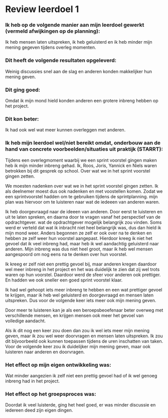 # Review leerdoel 1

### Ik heb op de volgende manier aan mijn leerdoel gewerkt (vermeld afwijkingen op de planning):
Ik heb mensen laten uitspreken, ik heb geluisterd en ik heb minder mijn mening gegeven tijdens overleg momenten.


### Dit heeft de volgende resultaten opgeleverd:
Weinig discussies snel aan de slag en anderen konden makkelijker hun mening geven.


### Dit ging goed:
Omdat ik mijn mond hield konden anderen een grotere inbreng hebben op het project.


### Dit kon beter:
Ik had ook wel wat meer kunnen overleggen met anderen.


### Ik heb mijn leerdoel wel/niet bereikt omdat, onderbouw aan de hand van concrete voorbeelden/situaties uit praktijk (STARRT):
Tijdens een overlegmoment waarbij we een sprint voorstel gingen maken heb ik mijn minder inbreng gehad.
Ik, Roos, Joris, Yannick en Niels waren betrokken bij dit gesprek op school.
Over wat we in het sprint voorstel gingen zetten.

We moesten nadenken over wat we in het sprint voorstel gingen zetten.
Ik als deelnemer moest dus ook nadenken en met voostellen komen.
Zodat we een sprintvoorstel hadden om te gebruiken tijdens de sprintplanning.
mijn plan was hiervoor om te luisteren naar wat de iedeeen van anderen waren.

Ik heb doorgevraagd naar de ideeen van anderen.
Door eerst te luisteren en uit te laten spreken, en daarna door te vragen vanaf het perspectief van de opdrachtgever. wat de opdrachtgever mogelijk belangrijk zou vinden.
Soms werd er verteld dat wat ik inbracht niet heel belangrijk was, dus dan hield ik mijn mond weer. Anders begonnen ze zelf er ook over na te denken en hebben ze zelf weer hun voorstel aangepast.
Hierdoor kreeg ik niet het gevoel dat ik veel inbreng had, maar heb ik wel aandachtig geluisterd naar anderen.
Mijn inbreng was dus niet heel groot, maar ik heb wel mensen aangespoord om nog eens na te denken over hun voorstel.

Ik kreeg er zelf niet een prettig gevoel bij, maar anderen kregen daardoor wel meer inbreng in het project en het was duidelijk te zien dat zij wel trots waren op hun voorstel.
Daardoor werd de sfeer voor anderen ook prettiger. En hadden we ook sneller een goed sprint voorstel klaar.

Ik had wel gehoopt iets meer inbreng te hebben en een wat prettiger gevoel te krijgen, maar ik heb wel geluisterd en doorgevraagd en mensen laten uitspreken.
Dus voor de volgende keer iets meer ook mijn mening geven.

Door meer te luisteren kan je als een beroepsbeoefenaar beter overweg met verschillende mensen, en krijgen mensen ook meer het gevoel van volledige aandacht.

Als ik dit nog een keer zou doen dan zou ik wel iets meer mijn mening geven, maar ik zou wel weer doorvragen en mensen laten uitspreken.
Ik zou dit bijvoorbeeld ook kunnen toepassen tijdens de uren inschatten van taken.
Voor de volgende keer zou ik duidelijker mijn mening geven, maar ook luisteren naar anderen en doorvragen.


### Het effect op mijn eigen ontwikkeling was:
Wat minder aangezien ik zelf niet een prettig gevoel had of ik wel genoeg inbreng had in het project.


### Het effect op het groepsproces was:
Doordat ik veel luisterde, ging het heel goed, er was minder discussie en iedereen deed zijn eigen dingen.

